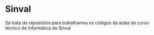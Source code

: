 # Sinval
Se trata do repositório para trabalhamos os códigos da aulas do curso técnico de informática do Sinval
